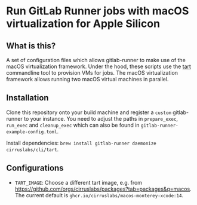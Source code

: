 # Run GitLab Runner jobs with macOS virtualization for Apple Silicon

## What is this?
A set of configuration files which allows gitlab-runner to make use of the macOS virtualization framework.
Under the hood, these scripts use the [tart](https://github.com/cirruslabs/tart) commandline tool to provision VMs for jobs.
The macOS virtualization framework allows running two macOS virtual machines in parallel.

## Installation
Clone this repository onto your build machine and register a `custom` gitlab-runner to your instance. 
You need to adjust the paths in `prepare_exec`, `run_exec` and `cleanup_exec` which can also be found in `gitlab-runner-example-config.toml`.

Install dependencies: `brew install gitlab-runner daemonize cirruslabs/cli/tart`.

## Configurations
- `TART_IMAGE`: Choose a different tart image, e.g. from https://github.com/orgs/cirruslabs/packages?tab=packages&q=macos. The current default is `ghcr.io/cirruslabs/macos-monterey-xcode:14`.
